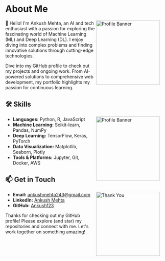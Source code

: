 # About Me


<div>
<img src="![drib_blink_bot](https://github.com/user-attachments/assets/50e75993-dcb2-44f6-a32e-3126f614e23b)" alt="Profile Banner" align="right" width="200" style="padding-right: 20px;"/>

👋 Hello! I'm Ankush Mehta, an AI and tech enthusiast with a passion for exploring the fascinating world of Machine Learning (ML) and Deep Learning (DL). I enjoy diving into complex problems and finding innovative solutions through cutting-edge technologies.

Dive into my GitHub profile to check out my projects and ongoing work. From AI-powered solutions to comprehensive web development, my portfolio highlights my passion for continuous learning.

## 🛠️ Skills
<div>
<img src="![68747470733a2f2f63646e2e6472696262626c652e636f6d2f75736572732f3733303730332f73637265656e73686f74732f363538313234332f6176656e746f2e676966](https://github.com/user-attachments/assets/6ac508ff-77db-466e-92b3-0e7cb140691b)"alt="Profile Banner" align="right" width="200" style="padding-right: 20px;" />
</div>
  <ul>
    <li><b>Languages:</b> Python, R, JavaScript</li>
    <li><b>Machine Learning:</b> Scikit-learn, Pandas, NumPy</li>
    <li><b>Deep Learning:</b> TensorFlow, Keras, PyTorch</li>
    <li><b>Data Visualization:</b> Matplotlib, Seaborn, Plotly</li>
    <li><b>Tools & Platforms:</b> Jupyter, Git, Docker, AWS</li>
  </ul>
  

## 📫 Get in Touch
<div>
  <img src="https://cdn.dribbble.com/users/3497212/screenshots/11476810/media/c18175dc05724f0c933fa8f49b2ff875.gif" alt="Thank You" align="right" width="200" style="padding-right: 20px;"/>
</div>
  <ul>
    <li><b>Email:</b> <a href="mailto:ankushmehta243@gmail.com">ankushmehta243@gmail.com</a></li>
    <li><b>LinkedIn:</b> <a href="https://www.linkedin.com/in/i-ankush-mehta/">Ankush Mehta</a></li>
    <li><b>GitHub:</b> <a href="https://github.com/ankushmehta123">Ankush123</a></li>
  </ul>





Thanks for checking out my GitHub profile! Please explore (and star) my repositories and connect with me. Let's work together on something amazing!


